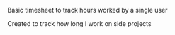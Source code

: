 Basic timesheet to track hours worked by a single user

Created to track how long I work on side projects